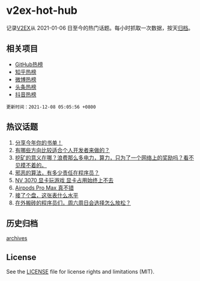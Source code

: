 # v2ex-hot-hub

 记录[V2EX](https://www.v2ex.com/)从 2021-01-06 日至今的热门话题。每小时抓取一次数据，按天[归档](archives)。
 
 ## 相关项目

- [GitHub热榜](https://github.com/snaildev/github-hot-hub)
- [知乎热榜](https://github.com/snaildev/zhihu-hot-hub)
- [微博热榜](https://github.com/snaildev/weibo-hot-hub)
- [头条热榜](https://github.com/snaildev/toutiao-hot-hub)
- [抖音热榜](https://github.com/snaildev/douyin-hot-hub)


 `更新时间：2021-12-08 05:05:56 +0800`

## 热议话题

1. [分享今年你的书单！](https://www.v2ex.com/t/820522)
1. [有哪些方向比较适合个人开发者来做的？](https://www.v2ex.com/t/820593)
1. [挖矿的意义在哪？浪费那么多电力，算力，只为了一个网络上的奖励吗？看不见摸不着的。](https://www.v2ex.com/t/820628)
1. [邪恶的算法，有多少责任在程序员？](https://www.v2ex.com/t/820521)
1. [NV 3070 显卡玩游戏 显卡占用始终上不去](https://www.v2ex.com/t/820541)
1. [Airpods Pro Max 真不错](https://www.v2ex.com/t/820567)
1. [接了个盘，这张表什么水平](https://www.v2ex.com/t/820687)
1. [在外搬砖的程序员们，周六周日会选择怎么放松？](https://www.v2ex.com/t/820614)

## 历史归档

[archives](archives)

## License

See the [LICENSE](LICENSE) file for license rights and limitations (MIT).
